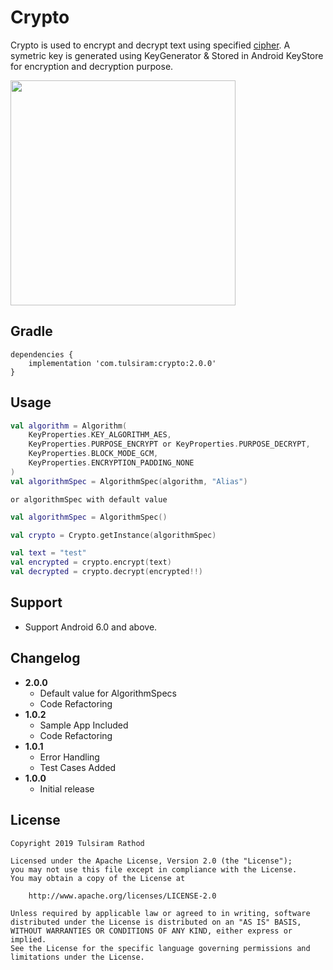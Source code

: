 Crypto
===============

Crypto is used to encrypt and decrypt text using specified [cipher](https://docs.oracle.com/javase/7/docs/api/javax/crypto/Cipher.html). A symetric key is generated using KeyGenerator & Stored in Android KeyStore for encryption and decryption purpose.

<img src="https://github.com/tulsiramr/crypto/blob/master/crypto.png" width="360">

Gradle
------
```
dependencies {
    implementation 'com.tulsiram:crypto:2.0.0'
}
```

Usage
-----
```kotlin
val algorithm = Algorithm(
    KeyProperties.KEY_ALGORITHM_AES,
    KeyProperties.PURPOSE_ENCRYPT or KeyProperties.PURPOSE_DECRYPT,
    KeyProperties.BLOCK_MODE_GCM,
    KeyProperties.ENCRYPTION_PADDING_NONE
)
val algorithmSpec = AlgorithmSpec(algorithm, "Alias")
```
```
or algorithmSpec with default value
```
```kotlin
val algorithmSpec = AlgorithmSpec()

val crypto = Crypto.getInstance(algorithmSpec)

val text = "test"
val encrypted = crypto.encrypt(text)
val decrypted = crypto.decrypt(encrypted!!)
```

Support
-----------
* Support Android 6.0 and above.

Changelog
---------
* **2.0.0**
    * Default value for AlgorithmSpecs
    * Code Refactoring
* **1.0.2**
    * Sample App Included
    * Code Refactoring
* **1.0.1**
    * Error Handling
    * Test Cases Added
* **1.0.0**
    * Initial release

License
-------

    Copyright 2019 Tulsiram Rathod

    Licensed under the Apache License, Version 2.0 (the "License");
    you may not use this file except in compliance with the License.
    You may obtain a copy of the License at

        http://www.apache.org/licenses/LICENSE-2.0

    Unless required by applicable law or agreed to in writing, software
    distributed under the License is distributed on an "AS IS" BASIS,
    WITHOUT WARRANTIES OR CONDITIONS OF ANY KIND, either express or implied.
    See the License for the specific language governing permissions and
    limitations under the License.
